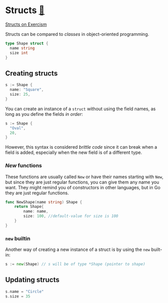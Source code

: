# Structs [📝](https://gobyexample.com/structs)

[Structs on Exercism](https://exercism.org/tracks/go/concepts/structs)

Structs can be compared to _classes_ in object-oriented programming.

```go
type Shape struct {
  name string
  size int
}
```

## Creating structs

```go
s := Shape {
  name: "Square",
  size: 25,
}
```

You can create an instance of a `struct` without using the field names, as long as you define the fields *in order*:

```go
s := Shape {
  "Oval",
  20,
}
```

However, this syntax is considered *brittle code* since it can break when a field is added, especially when the new field is of a different type.

### _New_ functions

These functions are usually called `New` or have their names starting with `New`, but since they are just regular functions, you can give them any name you want. They might remind you of constructors in other languages, but in Go they are just regular functions.

```go
func NewShape(name string) Shape {
	return Shape{
		name: name,
		size: 100, //default-value for size is 100
	}
}
```

### `new` builtin

Another way of creating a new instance of a struct is by using the `new` built-in:

```go
s := new(Shape) // s will be of type *Shape (pointer to shape)
```

## Updating structs

```go
s.name = "Circle"
s.size = 35
```
